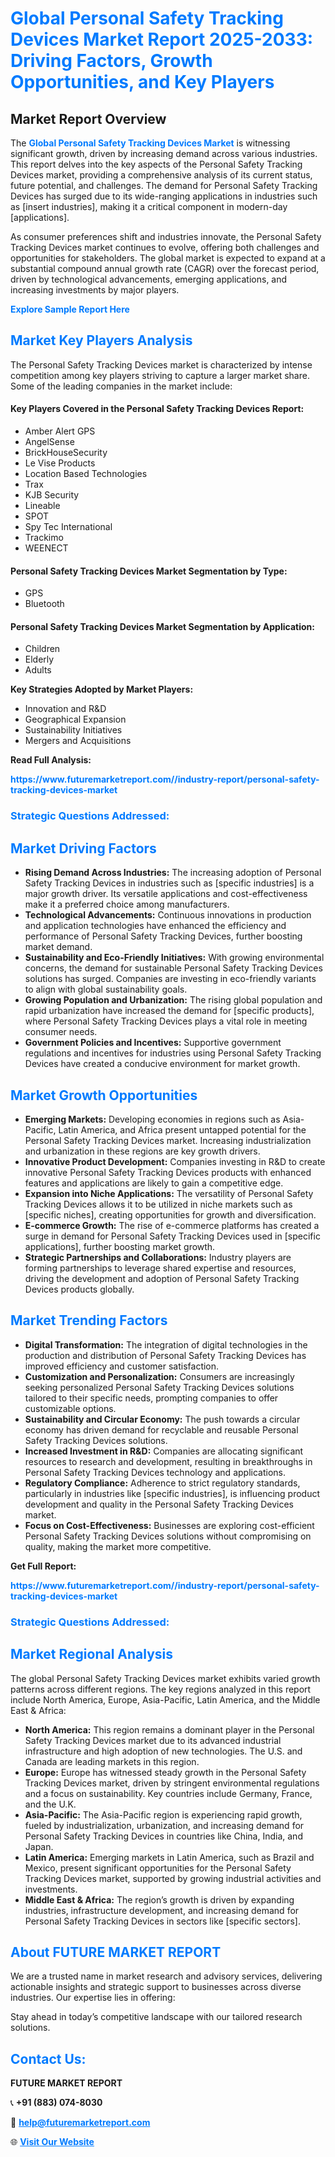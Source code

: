 <h1 style="color: #007BFF;">Global Personal Safety Tracking Devices Market Report 2025-2033: Driving Factors, Growth Opportunities, and Key Players</h1>

<section id="overview">
<h2>Market Report Overview</h2>
<p>The <a href="https://www.futuremarketreport.com//industry-report/personal-safety-tracking-devices-market" style="color: #007BFF; text-decoration: none;"><strong>Global Personal Safety Tracking Devices Market</strong></a> is witnessing significant growth, driven by increasing demand across various industries. This report delves into the key aspects of the Personal Safety Tracking Devices market, providing a comprehensive analysis of its current status, future potential, and challenges. The demand for Personal Safety Tracking Devices has surged due to its wide-ranging applications in industries such as [insert industries], making it a critical component in modern-day [applications].</p>
<p>As consumer preferences shift and industries innovate, the Personal Safety Tracking Devices market continues to evolve, offering both challenges and opportunities for stakeholders. The global market is expected to expand at a substantial compound annual growth rate (CAGR) over the forecast period, driven by technological advancements, emerging applications, and increasing investments by major players.</p>
</section>

<section id="overview">
<p><a href="https://www.futuremarketreport.com//request-sample/reportId=50922" style="color: #007BFF; text-decoration: none;"><strong>Explore Sample Report Here</strong></a></p>
</section>

<section id="key-players">
<h2 style="color: #007BFF;">Market Key Players Analysis</h2>
<p>The Personal Safety Tracking Devices market is characterized by intense competition among key players striving to capture a larger market share. Some of the leading companies in the market include:</p>
<h4>Key Players Covered in the Personal Safety Tracking Devices Report:</h4>
<ul><li>Amber Alert GPS</li><li>AngelSense</li><li>BrickHouseSecurity</li><li>Le Vise Products</li><li>Location Based Technologies</li><li>Trax</li><li>KJB Security</li><li>Lineable</li><li>SPOT</li><li>Spy Tec International</li><li>Trackimo</li><li>WEENECT</li></ul>
<h4>Personal Safety Tracking Devices Market Segmentation by Type:</h4>
<ul><li>GPS</li><li>Bluetooth</li></ul>

<h4>Personal Safety Tracking Devices Market Segmentation by Application:</h4>
<ul><li>Children</li><li>Elderly</li><li>Adults</li></ul>
<p><strong>Key Strategies Adopted by Market Players:</strong></p>
<ul>
<li>Innovation and R&D</li>
<li>Geographical Expansion</li>
<li>Sustainability Initiatives</li>
<li>Mergers and Acquisitions</li>
</ul>
</section>

<section>
<p><strong>Read Full Analysis: </strong></p><a href="https://www.futuremarketreport.com//industry-report/personal-safety-tracking-devices-market" style="color: #007BFF; text-decoration: none;"><strong>https://www.futuremarketreport.com//industry-report/personal-safety-tracking-devices-market</strong></a>
<h3 style="color: #007BFF;">Strategic Questions Addressed:</h3>
</section>

<section id="driving-factors">
<h2 style="color: #007BFF;">Market Driving Factors</h2>
<ul>
<li><strong>Rising Demand Across Industries:</strong> The increasing adoption of Personal Safety Tracking Devices in industries such as [specific industries] is a major growth driver. Its versatile applications and cost-effectiveness make it a preferred choice among manufacturers.</li>
<li><strong>Technological Advancements:</strong> Continuous innovations in production and application technologies have enhanced the efficiency and performance of Personal Safety Tracking Devices, further boosting market demand.</li>
<li><strong>Sustainability and Eco-Friendly Initiatives:</strong> With growing environmental concerns, the demand for sustainable Personal Safety Tracking Devices solutions has surged. Companies are investing in eco-friendly variants to align with global sustainability goals.</li>
<li><strong>Growing Population and Urbanization:</strong> The rising global population and rapid urbanization have increased the demand for [specific products], where Personal Safety Tracking Devices plays a vital role in meeting consumer needs.</li>
<li><strong>Government Policies and Incentives:</strong> Supportive government regulations and incentives for industries using Personal Safety Tracking Devices have created a conducive environment for market growth.</li>
</ul>
</section>

<section id="growth-opportunities">
<h2 style="color: #007BFF;">Market Growth Opportunities</h2>
<ul>
<li><strong>Emerging Markets:</strong> Developing economies in regions such as Asia-Pacific, Latin America, and Africa present untapped potential for the Personal Safety Tracking Devices market. Increasing industrialization and urbanization in these regions are key growth drivers.</li>
<li><strong>Innovative Product Development:</strong> Companies investing in R&D to create innovative Personal Safety Tracking Devices products with enhanced features and applications are likely to gain a competitive edge.</li>
<li><strong>Expansion into Niche Applications:</strong> The versatility of Personal Safety Tracking Devices allows it to be utilized in niche markets such as [specific niches], creating opportunities for growth and diversification.</li>
<li><strong>E-commerce Growth:</strong> The rise of e-commerce platforms has created a surge in demand for Personal Safety Tracking Devices used in [specific applications], further boosting market growth.</li>
<li><strong>Strategic Partnerships and Collaborations:</strong> Industry players are forming partnerships to leverage shared expertise and resources, driving the development and adoption of Personal Safety Tracking Devices products globally.</li>
</ul>
</section>

<section id="trending-factors">
<h2 style="color: #007BFF;">Market Trending Factors</h2>
<ul>
<li><strong>Digital Transformation:</strong> The integration of digital technologies in the production and distribution of Personal Safety Tracking Devices has improved efficiency and customer satisfaction.</li>
<li><strong>Customization and Personalization:</strong> Consumers are increasingly seeking personalized Personal Safety Tracking Devices solutions tailored to their specific needs, prompting companies to offer customizable options.</li>
<li><strong>Sustainability and Circular Economy:</strong> The push towards a circular economy has driven demand for recyclable and reusable Personal Safety Tracking Devices solutions.</li>
<li><strong>Increased Investment in R&D:</strong> Companies are allocating significant resources to research and development, resulting in breakthroughs in Personal Safety Tracking Devices technology and applications.</li>
<li><strong>Regulatory Compliance:</strong> Adherence to strict regulatory standards, particularly in industries like [specific industries], is influencing product development and quality in the Personal Safety Tracking Devices market.</li>
<li><strong>Focus on Cost-Effectiveness:</strong> Businesses are exploring cost-efficient Personal Safety Tracking Devices solutions without compromising on quality, making the market more competitive.</li>
</ul>
</section>

<section>
<p><strong>Get Full Report: </strong></p><a href="https://www.futuremarketreport.com//industry-report/personal-safety-tracking-devices-market" style="color: #007BFF; text-decoration: none;"><strong>https://www.futuremarketreport.com//industry-report/personal-safety-tracking-devices-market</strong></a>
<h3 style="color: #007BFF;">Strategic Questions Addressed:</h3>
</section>


<section id="regional-analysis">
<h2 style="color: #007BFF;">Market Regional Analysis</h2>
<p>The global Personal Safety Tracking Devices market exhibits varied growth patterns across different regions. The key regions analyzed in this report include North America, Europe, Asia-Pacific, Latin America, and the Middle East & Africa:</p>
<ul>
<li><strong>North America:</strong> This region remains a dominant player in the Personal Safety Tracking Devices market due to its advanced industrial infrastructure and high adoption of new technologies. The U.S. and Canada are leading markets in this region.</li>
<li><strong>Europe:</strong> Europe has witnessed steady growth in the Personal Safety Tracking Devices market, driven by stringent environmental regulations and a focus on sustainability. Key countries include Germany, France, and the U.K.</li>
<li><strong>Asia-Pacific:</strong> The Asia-Pacific region is experiencing rapid growth, fueled by industrialization, urbanization, and increasing demand for Personal Safety Tracking Devices in countries like China, India, and Japan.</li>
<li><strong>Latin America:</strong> Emerging markets in Latin America, such as Brazil and Mexico, present significant opportunities for the Personal Safety Tracking Devices market, supported by growing industrial activities and investments.</li>
<li><strong>Middle East & Africa:</strong> The region’s growth is driven by expanding industries, infrastructure development, and increasing demand for Personal Safety Tracking Devices in sectors like [specific sectors].</li>
</ul>
</section>

<footer>
<h2 style="color: #007BFF;">About FUTURE MARKET REPORT</h2>
<p>We are a trusted name in market research and advisory services, delivering actionable insights and strategic support to businesses across diverse industries. Our expertise lies in offering:</p>

<p>Stay ahead in today’s competitive landscape with our tailored research solutions.</p>

<h2 style="color: #007BFF;">Contact Us:</h2>
<p><strong>FUTURE MARKET REPORT</strong></p>
<p>📞 <strong>+91 (883) 074-8030</strong></p>
<p>📧 <strong><a href="mailto:help@futuremarketreport.com" style="color: #007BFF;">help@futuremarketreport.com</a></strong></p>
<p>🌐 <strong><a href="https://www.futuremarketreport.com/" style="color: #007BFF;">Visit Our Website</a></strong></p>
</footer>